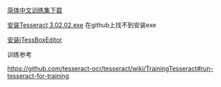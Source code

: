 

[简体中文训练集下载](https://github.com/tesseract-ocr/tessdata/blob/master/chi_sim.traineddata)

[安装Tesseract 3.02.02.exe](http://download.csdn.net/download/whatday/7740469) 在github上找不到安装exe

[安装jTessBoxEditor](https://sourceforge.net/projects/vietocr/)



训练参考

https://github.com/tesseract-ocr/tesseract/wiki/TrainingTesseract#run-tesseract-for-training
